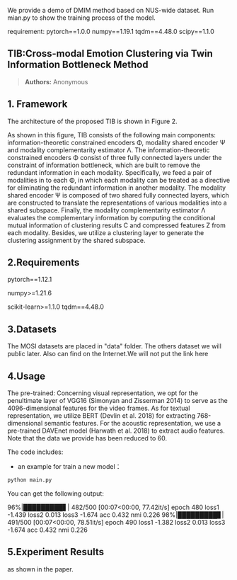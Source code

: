 We provide a demo of DMIM method based on NUS-wide dataset.  Run mian.py to show the training process of the model.

requirement:
pytorch==1.0.0
numpy==1.19.1
tqdm==4.48.0
scipy==1.1.0



## TIB:Cross-modal Emotion Clustering via Twin Information Bottleneck Method
> **Authors:**
Anonymous
<!-- > -->
## 1. Framework


The architecture of the proposed TIB is shown in Figure 2.

As shown in this figure, TIB consists of the following main components: information-theoretic constrained encoders Φ, modality shared 
encoder Ψ and modality complementarity estimator Λ. The information-theoretic constrained encoders Φ consist of three fully connected 
layers under the constraint of information bottleneck, which are built to remove the redundant information in each modality. 
Specifically, we feed a pair of modalities in to each Φ, in which each modality can be treated as a directive for eliminating the 
redundant information in another modality. The modality shared encoder Ψ is composed of two shared fully connected layers, which are 
constructed to translate the representations of various modalities into a shared subspace. Finally, the modality complementarity 
estimator Λ evaluates the complementary information by computing the conditional mutual information of clustering results C and 
compressed features Z from each modality. Besides, we utilize a clustering layer to generate the clustering assignment by the shared subspace.


## 2.Requirements

pytorch==1.12.1

numpy>=1.21.6

scikit-learn>=1.1.0
tqdm==4.48.0

## 3.Datasets

The MOSI datasets are placed in "data" folder. The others dataset we will public later. Also can find on the Internet.We will not put the link here

## 4.Usage

The pre-trained:
Concerning visual representation, we opt for the penultimate layer of VGG16 (Simonyan and Zisserman 2014) to serve 
as the 4096-dimensional features for the video frames. As for textual representation, we utilize BERT (Devlin et al.
2018) for extracting 768-dimensional semantic features. For the acoustic representation, we use a pre-trained DAVEnet 
model (Harwath et al. 2018) to extract audio features.
      Note that the data we provide has been reduced to 60.

The code includes:

- an example for train a new model：

```bash
python main.py
```



You can get the following output:

 96%|█████████▋| 482/500 [00:07<00:00, 77.42it/s] epoch 480 loss1 -1.439 loss2 0.013 loss3 -1.674 acc 0.432 nmi 0.226
 98%|█████████▊| 491/500 [00:07<00:00, 78.51it/s] epoch 490 loss1 -1.382 loss2 0.013 loss3 -1.674 acc 0.432 nmi 0.226

## 5.Experiment Results
as shown in the paper.

